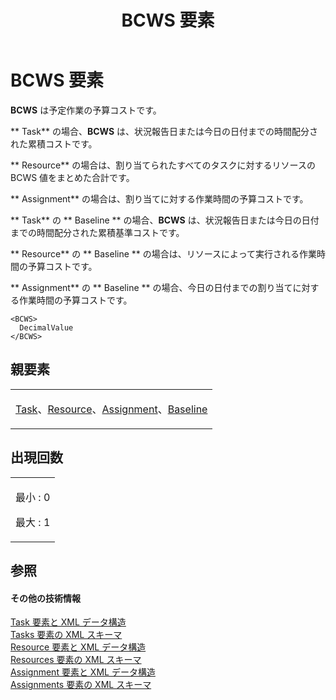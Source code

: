 ﻿---
title: BCWS 要素
TOCTitle: BCWS 要素
ms:assetid: 0e9e4541-0619-4545-bc05-63826397c10f
ms:mtpsurl: https://msdn.microsoft.com/ja-jp/library/Bb968411(v=office.12)
ms:contentKeyID: 16731728
ms.date: 06/30/2008
mtps_version: v=office.12
ms.translationtype: HT
---

# BCWS 要素

**BCWS** は予定作業の予算コストです。

** Task** の場合、**BCWS** は、状況報告日または今日の日付までの時間配分された累積コストです。

** Resource** の場合は、割り当てられたすべてのタスクに対するリソースの BCWS 値をまとめた合計です。

** Assignment** の場合は、割り当てに対する作業時間の予算コストです。

** Task** の ** Baseline ** の場合、**BCWS** は、状況報告日または今日の日付までの時間配分された累積基準コストです。

** Resource** の ** Baseline ** の場合は、リソースによって実行される作業時間の予算コストです。

** Assignment** の ** Baseline ** の場合、今日の日付までの割り当てに対する作業時間の予算コストです。

    <BCWS>
      DecimalValue
    </BCWS>

## 親要素

<table>
<colgroup>
<col style="width: 100%" />
</colgroup>
<tbody>
<tr class="odd">
<td><p><a href="task-element.md">Task</a>、<a href="resource-element.md">Resource</a>、<a href="assignment-element.md">Assignment</a>、<a href="baseline-element.md">Baseline</a></p></td>
</tr>
</tbody>
</table>


## 出現回数


<table>
<colgroup>
<col style="width: 100%" />
</colgroup>
<tbody>
<tr class="odd">
<td><p>最小 : 0</p>
<p>最大 : 1</p></td>
</tr>
</tbody>
</table>


## 参照

#### その他の技術情報

[Task 要素と XML データ構造](task-elements-and-xml-structure.md)  
[Tasks 要素の XML スキーマ](xml-schema-for-the-tasks-element.md)  
[Resource 要素と XML データ構造](resource-elements-and-xml-structure.md)  
[Resources 要素の XML スキーマ](xml-schema-for-the-resources-element.md)  
[Assignment 要素と XML データ構造](assignment-elements-and-xml-structure.md)  
[Assignments 要素の XML スキーマ](xml-schema-for-the-assignments-element.md)

